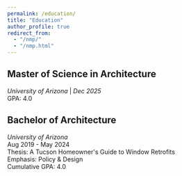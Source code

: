```yaml
---
permalink: /education/
title: "Education"
author_profile: true
redirect_from: 
  - "/nmp/"
  - "/nmp.html"
---
```


Master of Science in Architecture
---
*University of Arizona* | *Dec 2025*
<br/>
GPA: 4.0

Bachelor of Architecture
---
*University of Arizona*
<br/>
Aug 2019 - May 2024
<br/>
Thesis: A Tucson Homeowner's Guide to Window Retrofits
<br/>
Emphasis: Policy & Design
<br/>
Cumulative GPA: 4.0
